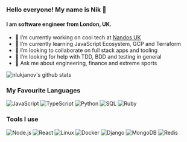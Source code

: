 ### Hello everyone! My name is Nik 👋
#### I am software engineer from London, UK.

- 🔭 I’m currently working on cool tech at [Nandos UK](https://www.nandos.co.uk/)
- 🌱 I’m currently learning JavaScript Ecosystem, GCP and Terraform
- 👯 I’m looking to collaborate on full stack apps and tooling
- 🤔 I’m looking for help with TDD, BDD and testing in general
- 💬 Ask me about engineering, finance and extreme sports

![nlukjanov's github stats](https://github-readme-stats.vercel.app/api?username=nlukjanov&count_private=true&show_icons=true&theme=algolia)

### My Favourite Languages

![JavaScript](https://img.shields.io/badge/-JavaScript-000?&logo=JavaScript)
![TypeScript](https://img.shields.io/badge/-TypeScript-000?&logo=TypeScript)
![Python](https://img.shields.io/badge/-Python-000?&logo=Python)
![SQL](https://img.shields.io/badge/-SQL-000?&logo=MySQL)
![Ruby](https://img.shields.io/badge/-Ruby-000?&logo=Ruby&logoColor=900)

### Tools I use

![Node.js](https://img.shields.io/badge/-Node.js-000?&logo=node.js)
![React](https://img.shields.io/badge/-React-000?&logo=React)
![Linux](https://img.shields.io/badge/-Linux-000?&logo=Linux)
![Docker](https://img.shields.io/badge/-Docker-000?&logo=Docker)
![Django](https://img.shields.io/badge/-django-000?&logo=django)
![MongoDB](https://img.shields.io/badge/-Mongodb-000?&logo=mongodb)
![Redis](https://img.shields.io/badge/-Redis-000?&logo=Redis)

<!--
**nlukjanov/nlukjanov** is a ✨ _special_ ✨ repository because its `README.md` (this file) appears on your GitHub profile.



Here are some ideas to get you started:

-->
